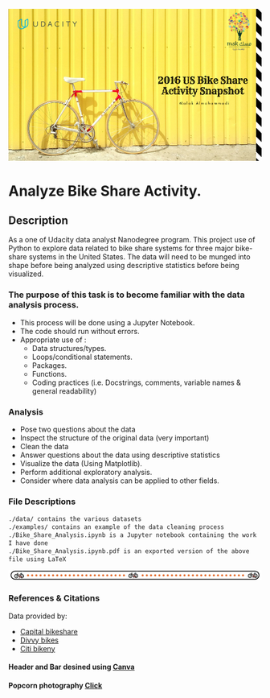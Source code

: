 ![picture alt](header.png)

# Analyze Bike Share Activity.

## Description
As a one of Udacity data analyst Nanodegree program. This project use of Python to explore data related to bike share systems for three major bike-share systems in the United States. The data will need to be munged into shape before being analyzed using descriptive statistics before being visualized.

### The purpose of this task is to become familiar with the data analysis process.

* This process will be done using a Jupyter Notebook.
* The code should run without errors.
* Appropriate use of :
  * Data structures/types.
  * Loops/conditional statements.
  * Packages.
  * Functions.
  * Coding practices (i.e. Docstrings, comments, variable names & general readability)

### Analysis
* Pose two questions about the data
* Inspect the structure of the original data (very important)
* Clean the data
* Answer questions about the data using descriptive statistics
* Visualize the data (Using Matplotlib).
* Perform additional exploratory analysis.
* Consider where data analysis can be applied to other fields.

### File Descriptions
    ./data/ contains the various datasets
    ./examples/ contains an example of the data cleaning process
    ./Bike_Share_Analysis.ipynb is a Jupyter notebook containing the work I have done
    ./Bike_Share_Analysis.ipynb.pdf is an exported version of the above file using LaTeX

![picture alt](bar.jpg)

### References & Citations
Data provided by:
* [Capital bikeshare](http://www.capitalbikeshare.com) 
* [Divvy bikes](http://www.divvybikes.com) 
* [Citi bikeny](http://www.citibikenyc.com) 

#### Header and Bar desined using [Canva](http://https://www.canva.com) 
#### Popcorn photography [Click](https://backgroundsphotography.wordpress.com/2011/03/01/time-for-popcorn/)
